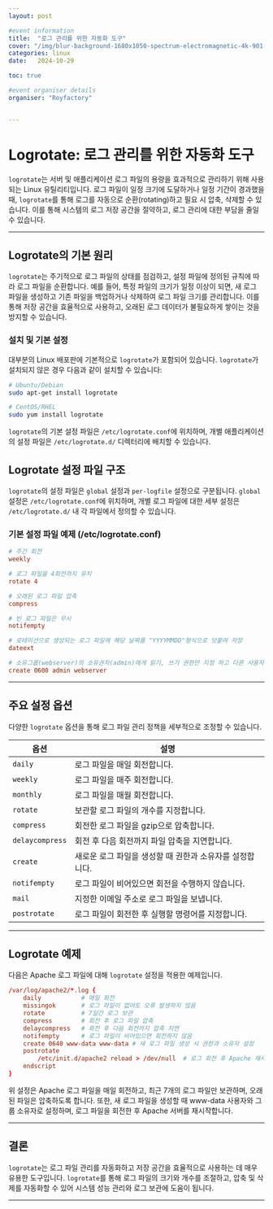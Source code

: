 ```yaml
---
layout: post

#event information
title:  "로그 관리를 위한 자동화 도구"
cover: "/img/blur-background-1680x1050-spectrum-electromagnetic-4k-901-1.jpg"
categories: linux
date:   2024-10-29

toc: true

#event organiser details
organiser: "Royfactory"


---
```


# Logrotate: 로그 관리를 위한 자동화 도구

`logrotate`는 서버 및 애플리케이션 로그 파일의 용량을 효과적으로 관리하기 위해 사용되는 Linux 유틸리티입니다. 로그 파일이 일정 크기에 도달하거나 일정 기간이 경과했을 때, `logrotate`를 통해 로그를 자동으로 순환(rotating)하고 필요 시 압축, 삭제할 수 있습니다. 이를 통해 시스템의 로그 저장 공간을 절약하고, 로그 관리에 대한 부담을 줄일 수 있습니다.

---

## Logrotate의 기본 원리

`logrotate`는 주기적으로 로그 파일의 상태를 점검하고, 설정 파일에 정의된 규칙에 따라 로그 파일을 순환합니다. 예를 들어, 특정 파일의 크기가 일정 이상이 되면, 새 로그 파일을 생성하고 기존 파일을 백업하거나 삭제하여 로그 파일 크기를 관리합니다. 이를 통해 저장 공간을 효율적으로 사용하고, 오래된 로그 데이터가 불필요하게 쌓이는 것을 방지할 수 있습니다.

### 설치 및 기본 설정

대부분의 Linux 배포판에 기본적으로 `logrotate`가 포함되어 있습니다. `logrotate`가 설치되지 않은 경우 다음과 같이 설치할 수 있습니다:

```bash
# Ubuntu/Debian
sudo apt-get install logrotate

# CentOS/RHEL
sudo yum install logrotate
```

`logrotate`의 기본 설정 파일은 `/etc/logrotate.conf`에 위치하며, 개별 애플리케이션의 설정 파일은 `/etc/logrotate.d/` 디렉터리에 배치할 수 있습니다.

## Logrotate 설정 파일 구조

`logrotate`의 설정 파일은 `global` 설정과 `per-logfile` 설정으로 구분됩니다. `global` 설정은 `/etc/logrotate.conf`에 위치하며, 개별 로그 파일에 대한 세부 설정은 `/etc/logrotate.d/` 내 각 파일에서 정의할 수 있습니다.

### 기본 설정 파일 예제 (/etc/logrotate.conf)

```conf
# 주간 회전
weekly

# 로그 파일을 4회전까지 유지
rotate 4

# 오래된 로그 파일 압축
compress

# 빈 로그 파일은 무시
notifempty

# 로테이션으로 생성되는 로그 파일에 해당 날짜를 "YYYYMMDD"형식으로 덧붙여 저장
dateext

# 소유그룹(webserver)의 소유권자(admin)에게 읽기, 쓰기 권한만 지정 하고 다른 사용자에게 권한 부여 안함
create 0600 admin webserver
```

---

## 주요 설정 옵션

다양한 `logrotate` 옵션을 통해 로그 파일 관리 정책을 세부적으로 조정할 수 있습니다.

|옵션|설명|
|---|-----|
|`daily`|로그 파일을 매일 회전합니다.|
|`weekly`|로그 파일을 매주 회전합니다.|
|`monthly`|로그 파일을 매월 회전합니다.|
|`rotate`|보관할 로그 파일의 개수를 지정합니다.|
|`compress`|회전한 로그 파일을 gzip으로 압축합니다.|
|`delaycompress`|회전 후 다음 회전까지 파일 압축을 지연합니다.|
|`create`|새로운 로그 파일을 생성할 때 권한과 소유자를 설정합니다.|
|`notifempty`|로그 파일이 비어있으면 회전을 수행하지 않습니다.|
|`mail`|지정한 이메일 주소로 로그 파일을 보냅니다.|
|`postrotate`|로그 파일이 회전한 후 실행할 명령어를 지정합니다.|

---

## Logrotate 예제

다음은 Apache 로그 파일에 대해 `logrotate` 설정을 적용한 예제입니다.

```conf
/var/log/apache2/*.log {
    daily           # 매일 회전
    missingok       # 로그 파일이 없어도 오류 발생하지 않음
    rotate          # 7일간 로그 보관
    compress        # 회전 후 로그 파일 압축
    delaycompress   # 회전 후 다음 회전까지 압축 지연
    notifempty      # 로그 파일이 비어있으면 회전하지 않음
    create 0640 www-data www-data # 새 로그 파일 생성 시 권한과 소유자 설정
    postrotate
        /etc/init.d/apache2 reload > /dev/null  # 로그 회전 후 Apache 재시작
    endscript
}
```

위 설정은 Apache 로그 파일을 매일 회전하고, 최근 7개의 로그 파일만 보관하며, 오래된 파일은 압축하도록 합니다. 또한, 새 로그 파일을 생성할 때 www-data 사용자와 그룹 소유자로 설정하며, 로그 파일을 회전한 후 Apache 서버를 재시작합니다.

---

## 결론

`logrotate`는 로그 파일 관리를 자동화하고 저장 공간을 효율적으로 사용하는 데 매우 유용한 도구입니다. `logrotate`를 통해 로그 파일의 크기와 개수를 조절하고, 압축 및 삭제를 자동화할 수 있어 시스템 성능 관리와 로그 보관에 도움이 됩니다.

---



